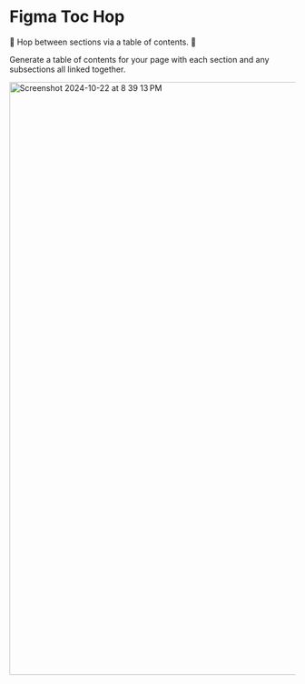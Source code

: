 # Figma Toc Hop

🐰 Hop between sections via a table of contents. 🐰

Generate a table of contents for your page with each section and any subsections all linked together.

<img width="1043" alt="Screenshot 2024-10-22 at 8 39 13 PM" src="https://github.com/user-attachments/assets/ad0c4f9a-81a7-4c03-8436-4feb75b14cff">
